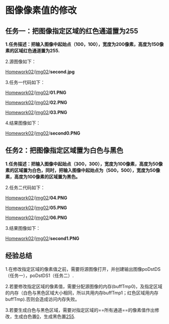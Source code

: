 # 图像像素值的修改

## 任务一：把图像指定区域的红色通道置为255

**1.任务描述：把输入图像中起始点（100，100），宽度为200像素，高度为150像素的区域红色通道置为255.**

2.源图像如下：

[Homework02](https://github.com/SoftwareAutumn/Homework02)/[img02](https://github.com/SoftwareAutumn/Homework02/tree/master/img02)/**second.jpg**

3.任务一代码如下：

[Homework02](https://github.com/SoftwareAutumn/Homework02)/[img02](https://github.com/SoftwareAutumn/Homework02/tree/master/img02)/**01.PNG**

[Homework02](https://github.com/SoftwareAutumn/Homework02)/[img02](https://github.com/SoftwareAutumn/Homework02/tree/master/img02)/**02.PNG**

[Homework02](https://github.com/SoftwareAutumn/Homework02)/[img02](https://github.com/SoftwareAutumn/Homework02/tree/master/img02)/**03.PNG**

4.结果图像如下：

[Homework02](https://github.com/SoftwareAutumn/Homework02)/[img02](https://github.com/SoftwareAutumn/Homework02/tree/master/img02)/**second0.PNG**



## 任务2：把图像指定区域置为白色与黑色

**1.任务描述：把输入图像中起始点（300，300），宽度为100像素，高度为50像素的区域置为白色，同时，把输入图像中起始点为（500，500），宽度为50像素，高度为100像素的区域置为黑色。**

2.任务二代码如下：

[Homework02](https://github.com/SoftwareAutumn/Homework02)/[img02](https://github.com/SoftwareAutumn/Homework02/tree/master/img02)/**04.PNG**

[Homework02](https://github.com/SoftwareAutumn/Homework02)/[img02](https://github.com/SoftwareAutumn/Homework02/tree/master/img02)/**05.PNG**

[Homework02](https://github.com/SoftwareAutumn/Homework02)/[img02](https://github.com/SoftwareAutumn/Homework02/tree/master/img02)/**06.PNG**

3.结果图像如下：

[Homework02](https://github.com/SoftwareAutumn/Homework02)/[img02](https://github.com/SoftwareAutumn/Homework02/tree/master/img02)/**second1.PNG**

## 经验总结

1.在修改指定区域的像素值之前，需要将源图像打开，并创建输出图像poDstDS（任务一），poDstDS1（任务二）.

2.若要修改指定区域的像素值，需要分配源图像的内存(buffTmp0)，及指定区域的内存（白色与黑色区域大小相同，所以共用内存buffTmp1；红色区域用内存buffTmp).否则会造成访问内存失败。

3.若要生成白色与黑色区域，需要对指定区域的==所有通道==的像素值作出修改，生成白色置<u>0</u>，生成黑色置<u>255</u>.

